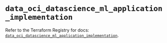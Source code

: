 # `data_oci_datascience_ml_application_implementation`

Refer to the Terraform Registry for docs: [`data_oci_datascience_ml_application_implementation`](https://registry.terraform.io/providers/oracle/oci/7.19.0/docs/data-sources/datascience_ml_application_implementation).
